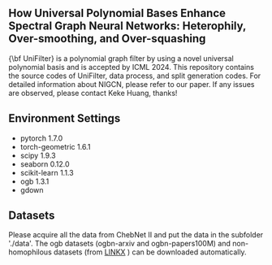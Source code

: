 ## How Universal Polynomial Bases Enhance Spectral Graph Neural Networks: Heterophily, Over-smoothing, and Over-squashing

{\bf UniFilter} is a polynomial graph filter by using a novel universal polynomial basis and is accepted by ICML 2024. This repository contains the source codes of UniFilter, data process, and split generation codes. For detailed information about NIGCN, please refer to our paper. If any issues are observed, please contact Keke Huang, thanks!

## Environment Settings    

- pytorch 1.7.0
- torch-geometric 1.6.1
- scipy 1.9.3
- seaborn 0.12.0
- scikit-learn 1.1.3
- ogb 1.3.1
- gdown

## Datasets

Please acquire all the data from ChebNet II and put the data in the subfolder './data'. 
The ogb datasets (ogbn-arxiv and ogbn-papers100M) and non-homophilous datasets (from [LINKX](https://arxiv.org/abs/2110.14446) ) can be downloaded automatically.

